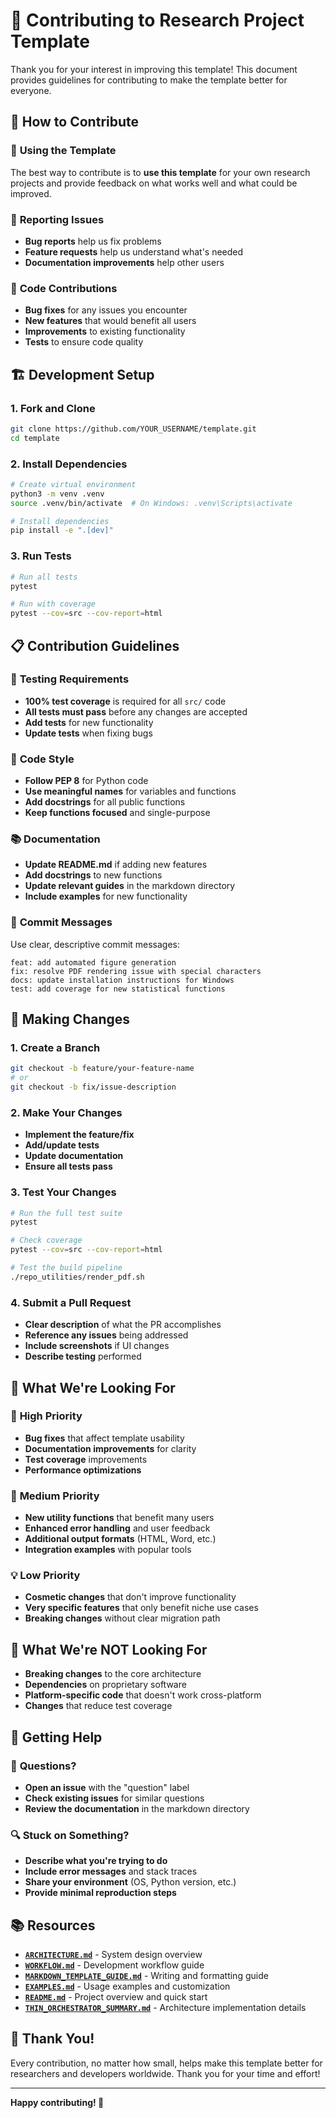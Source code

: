 # 🤝 Contributing to Research Project Template

Thank you for your interest in improving this template! This document provides guidelines for contributing to make the template better for everyone.

## 🎯 **How to Contribute**

### 🚀 **Using the Template**
The best way to contribute is to **use this template** for your own research projects and provide feedback on what works well and what could be improved.

### 🐛 **Reporting Issues**
- **Bug reports** help us fix problems
- **Feature requests** help us understand what's needed
- **Documentation improvements** help other users

### 🔧 **Code Contributions**
- **Bug fixes** for any issues you encounter
- **New features** that would benefit all users
- **Improvements** to existing functionality
- **Tests** to ensure code quality

## 🏗️ **Development Setup**

### 1. **Fork and Clone**
```bash
git clone https://github.com/YOUR_USERNAME/template.git
cd template
```

### 2. **Install Dependencies**
```bash
# Create virtual environment
python3 -m venv .venv
source .venv/bin/activate  # On Windows: .venv\Scripts\activate

# Install dependencies
pip install -e ".[dev]"
```

### 3. **Run Tests**
```bash
# Run all tests
pytest

# Run with coverage
pytest --cov=src --cov-report=html
```

## 📋 **Contribution Guidelines**

### 🧪 **Testing Requirements**
- **100% test coverage** is required for all `src/` code
- **All tests must pass** before any changes are accepted
- **Add tests** for new functionality
- **Update tests** when fixing bugs

### 📝 **Code Style**
- **Follow PEP 8** for Python code
- **Use meaningful names** for variables and functions
- **Add docstrings** for all public functions
- **Keep functions focused** and single-purpose

### 📚 **Documentation**
- **Update README.md** if adding new features
- **Add docstrings** to new functions
- **Update relevant guides** in the markdown directory
- **Include examples** for new functionality

### 🔄 **Commit Messages**
Use clear, descriptive commit messages:
```
feat: add automated figure generation
fix: resolve PDF rendering issue with special characters
docs: update installation instructions for Windows
test: add coverage for new statistical functions
```

## 🚀 **Making Changes**

### 1. **Create a Branch**
```bash
git checkout -b feature/your-feature-name
# or
git checkout -b fix/issue-description
```

### 2. **Make Your Changes**
- **Implement the feature/fix**
- **Add/update tests**
- **Update documentation**
- **Ensure all tests pass**

### 3. **Test Your Changes**
```bash
# Run the full test suite
pytest

# Check coverage
pytest --cov=src --cov-report=html

# Test the build pipeline
./repo_utilities/render_pdf.sh
```

### 4. **Submit a Pull Request**
- **Clear description** of what the PR accomplishes
- **Reference any issues** being addressed
- **Include screenshots** if UI changes
- **Describe testing** performed

## 🎯 **What We're Looking For**

### 🌟 **High Priority**
- **Bug fixes** that affect template usability
- **Documentation improvements** for clarity
- **Test coverage** improvements
- **Performance optimizations**

### 🔧 **Medium Priority**
- **New utility functions** that benefit many users
- **Enhanced error handling** and user feedback
- **Additional output formats** (HTML, Word, etc.)
- **Integration examples** with popular tools

### 💡 **Low Priority**
- **Cosmetic changes** that don't improve functionality
- **Very specific features** that only benefit niche use cases
- **Breaking changes** without clear migration path

## 🚫 **What We're NOT Looking For**

- **Breaking changes** to the core architecture
- **Dependencies** on proprietary software
- **Platform-specific code** that doesn't work cross-platform
- **Changes** that reduce test coverage

## 🤝 **Getting Help**

### 💬 **Questions?**
- **Open an issue** with the "question" label
- **Check existing issues** for similar questions
- **Review the documentation** in the markdown directory

### 🔍 **Stuck on Something?**
- **Describe what you're trying to do**
- **Include error messages** and stack traces
- **Share your environment** (OS, Python version, etc.)
- **Provide minimal reproduction steps**

## 📚 **Resources**

- **[`ARCHITECTURE.md`](docs/ARCHITECTURE.md)** - System design overview
- **[`WORKFLOW.md`](docs/WORKFLOW.md)** - Development workflow guide
- **[`MARKDOWN_TEMPLATE_GUIDE.md`](docs/MARKDOWN_TEMPLATE_GUIDE.md)** - Writing and formatting guide
- **[`EXAMPLES.md`](docs/EXAMPLES.md)** - Usage examples and customization
- **[`README.md`](docs/README.md)** - Project overview and quick start
- **[`THIN_ORCHESTRATOR_SUMMARY.md`](docs/THIN_ORCHESTRATOR_SUMMARY.md)** - Architecture implementation details

## 🎉 **Thank You!**

Every contribution, no matter how small, helps make this template better for researchers and developers worldwide. Thank you for your time and effort!

---

**Happy contributing! 🚀**
